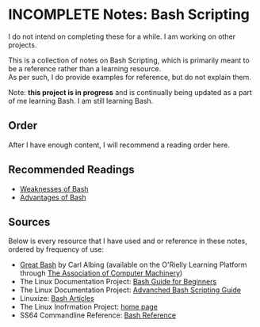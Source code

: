 # INCOMPLETE Notes: Bash Scripting

I do not intend on completing these for a while. I am working on other projects.

This is a collection of notes on Bash Scripting, which is primarily meant to be a reference rather than a learning resource. <br />
As per such, I do provide examples for reference, but do not explain them.

Note: **this project is in progress** and is continually being updated as a part of me learning Bash. I am still learning Bash.

## Order
After I have enough content, I will recommend a reading order here.

## Recommended Readings
- [Weaknesses of Bash](https://mywiki.wooledge.org/BashWeaknesses)
- [Advantages of Bash](https://tldp.org/LDP/Bash-Beginners-Guide/html/sect_01_02.html#:~:text=Bash%20can%20run%20most%20sh,that%20such%20conditions%20stimulate%20creativity.)

## Sources
Below is every resource that I have used and or reference in these notes, ordered by frequency of use:
- [Great Bash](http://www.carlalbing.com/) by Carl Albing (available on the O'Rielly Learning Platform through [The Association of Computer Machinery](https://www.acm.org/))
- The Linux Documentation Project: [Bash Guide for Beginners](https://tldp.org/LDP/Bash-Beginners-Guide/html/index.html)
- The Linux Documentation Project: [Advanched Bash Scripting Guide](https://tldp.org/LDP/abs/html/index.html)
- Linuxize: [Bash Articles](https://linuxize.com/tags/bash/)
- The Linux Inofrmation Project: [home page](http://linfo.org/)
- SS64 Commandline Reference: [Bash Reference](https://ss64.com/bash/)
